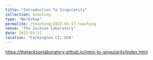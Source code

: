 ```yaml
---
title: "Introduction To Singularity"
collection: teaching
type: "Workshop"
permalink: /teaching/2022-03-17-teaching
venue: "The Jackson Laboratory"
date: 2022-03-17
location: "Farmington CT, USA"
---
```


https://thejacksonlaboratory.github.io/intro-to-singularity/index.html